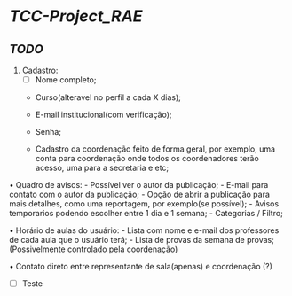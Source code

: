 # ***TCC-Project_RAE***

## ***TODO***
1. Cadastro:
    - [ ] Nome completo;
    - Curso(alteravel no perfil a cada X dias);
    - E-mail institucional(com verificação);
    - Senha;

    - Cadastro da coordenação feito de forma geral, por exemplo, uma conta para coordenação onde todos os coordenadores terão acesso, uma para a secretaria e etc;

• Quadro de avisos:
    - Possível ver o autor da publicação;
    - E-mail para contato com o autor da publicação;
    - Opção de abrir a publicação para mais detalhes, como uma reportagem, por exemplo(se possível);
    - Avisos temporarios podendo escolher entre 1 dia e 1 semana;
    - Categorias / Filtro;

• Horário de aulas do usuário:
    - Lista com nome e e-mail dos professores de cada aula que o usuário terá;
    - Lista de provas da semana de provas;
    (Possivelmente controlado pela coordenação)

• Contato direto entre representante de sala(apenas) e coordenação (?)
- [ ] Teste
